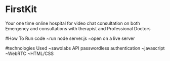 # FirstKit
Your one time online hospital for video chat consultation on both Emergency and consultations with therapist and Professional Doctors

#How To Run code
~run node server.js
~open on a live server

#technologies Used
~sawolabs API passwordless authentication
~javascript
~WebRTC
~HTML/CSS
